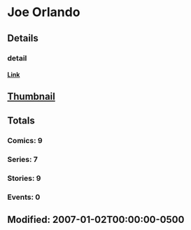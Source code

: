 # Joe  Orlando 
## Details
### detail
#### [Link](http://marvel.com/comics/creators/1636/joe_orlando?utm_campaign=apiRef&utm_source=225578a89fc76f3d20fbffda5d17a88d)
## [Thumbnail](http://i.annihil.us/u/prod/marvel/i/mg/b/40/image_not_available.jpg)
## Totals
### Comics: 9
### Series: 7
### Stories: 9
### Events: 0
## Modified: 2007-01-02T00:00:00-0500